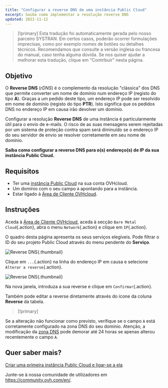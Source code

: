 ```yaml
---
title: "Configurar a reverse DNS de uma instância Public Cloud"
excerpt: Saiba como implementar a resolução reverse DNS
updated: 2021-11-12
---
```


> [!primary]
> Esta tradução foi automaticamente gerada pelo nosso parceiro SYSTRAN. Em certos casos, poderão ocorrer formulações imprecisas, como por exemplo nomes de botões ou detalhes técnicos. Recomendamos que consulte a versão inglesa ou francesa do manual, caso tenha alguma dúvida. Se nos quiser ajudar a melhorar esta tradução, clique em "Contribuir" nesta página.
>

## Objetivo

O **Reverse DNS** (*rDNS*) é o complemento da resolução "clássica" dos DNS que permite converter um nome de domínio num endereço IP (registo do tipo **A**). Graças a um pedido deste tipo, um endereço IP pode ser resolvido em nome de domínio (registo do tipo **PTR**). Isto significa que os pedidos DNS no endereço IP em causa irão devolver um domínio.

Configurar a resolução **Reverse DNS** de uma instância é particularmente útil para o envio de e-mails. O risco de as suas mensagens serem rejeitadas por um sistema de proteção contra spam será diminuído se o endereço IP do seu servidor de envio se resolver corretamente em seu nome de domínio.

**Saiba como configurar a reverse DNS para o(s) endereço(s) de IP da sua instância Public Cloud.**

## Requisitos

- Ter uma [instância Public Cloud](https://www.ovhcloud.com/pt/public-cloud/) na sua conta OVHcloud.
- Um domínio com o seu campo `A` apontando para a instância.
- Estar ligado à [Área de Cliente OVHcloud](https://www.ovh.com/auth/?action=gotomanager&from=https://www.ovh.pt/&ovhSubsidiary=pt).

## Instruções

Aceda à [Área de Cliente OVHcloud](https://www.ovh.com/auth/?action=gotomanager&from=https://www.ovh.pt/&ovhSubsidiary=pt), aceda à secção `Bare Metal Cloud`{.action}, abra o menu `Network`{.action} e clique em `IP`{.action}.

O quadro desta página apresenta os seus serviços elegíveis. Pode filtrar o ID do seu projeto Public Cloud através do menu pendente do **Serviço**.

![Reverse DNS](images_reversecp01.png){.thumbnail}

Clique em `...`{.action} na linha do endereço IP em causa e selecione `Alterar a reverse`{.action}.

![Reverse DNS](images_reversecp02.png){.thumbnail}

Na nova janela, introduza a sua reverse e clique em `Confirmar`{.action}.

Também pode editar a reverse diretamente através do ícone da coluna **Reverse** da tabela.

> [!primary]
>
Se a alteração não funcionar como previsto, verifique se o campo `A` está corretamente configurado na zona DNS do seu domínio. Atenção, a modificação da [zona DNS](dns_zone_edit1.) pode demorar até 24 horas se apenas alterou recentemente o campo `A`.
>

## Quer saber mais? <a name="gofurther"></a>

[Criar uma primeira instância Public Cloud e ligar-se a ela](public-cloud-first-steps1.)

Junte-se à nossa comunidade de utilizadores em <https://community.ovh.com/en/>.